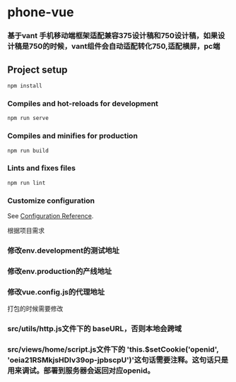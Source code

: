 # phone-vue
### 基于vant 手机移动端框架适配兼容375设计稿和750设计稿，如果设计稿是750的时候，vant组件会自动适配转化750,适配横屏，pc端
## Project setup
```
npm install
```

### Compiles and hot-reloads for development
```
npm run serve
```

### Compiles and minifies for production
```
npm run build
```

### Lints and fixes files
```
npm run lint
```

### Customize configuration
See [Configuration Reference](https://cli.vuejs.org/config/).

根据项目需求
### 修改env.development的测试地址
### 修改env.production的产线地址
### 修改vue.config.js的代理地址

打包的时候需要修改
###   src/utils/http.js文件下的 baseURL，否则本地会跨域
###   src/views/home/script.js文件下的   'this.$setCookie('openid', 'oeia21RSMkjsHDlv39op-jpbscpU')'这句话需要注释。这句话只是用来调试。部署到服务器会返回对应openid。

